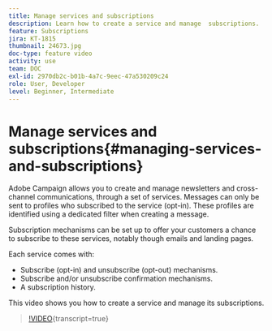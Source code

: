 ```yaml
---
title: Manage services and subscriptions
description: Learn how to create a service and manage  subscriptions.
feature: Subscriptions
jira: KT-1815
thumbnail: 24673.jpg
doc-type: feature video
activity: use
team: DOC
exl-id: 2970db2c-b01b-4a7c-9eec-47a530209c24
role: User, Developer
level: Beginner, Intermediate
---
```

# Manage services and subscriptions{#managing-services-and-subscriptions}

Adobe Campaign allows you to create and manage newsletters and cross-channel communications, through a set of services. Messages can only be sent to profiles who subscribed to the service (opt-in). These profiles are identified using a dedicated filter when creating a message.

Subscription mechanisms can be set up to offer your customers a chance to subscribe to these services, notably though emails and landing pages.

Each service comes with:

* Subscribe (opt-in) and unsubscribe (opt-out) mechanisms.
* Subscribe and/or unsubscribe confirmation mechanisms.
* A subscription history.

This video shows you how to create a service and manage its subscriptions.

>[!VIDEO](https://video.tv.adobe.com/v/24673?learn=on){transcript=true}
